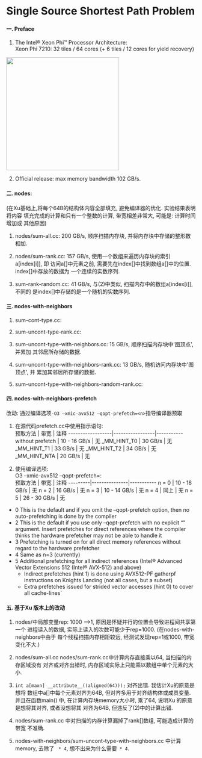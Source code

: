 # Single Source Shortest Path Problem

#### 一. Preface
1. The Intel® Xeon Phi™ Processor Architecture:    
Xeon Phi 7210: 32 tiles / 64 cores (+ 6 tiles / 12 cores for yield recovery)
<img src="https://software.intel.com/sites/default/files/managed/aa/e0/c02-f02-1024x1063.png" width="300">

2. Official release: max memory bandwidth 102 GB/s.


#### 二. nodes:
(在Xu基础上,将每个64B的结构体内容全部填充, 避免编译器的优化. 实验结果表明将内容
填充完成的计算和只有一个整数的计算, 带宽相差非常大, 可能是: 计算时间增加或
其他原因)

1. nodes/sum-all.cc: 200 GB/s, 顺序扫描内存块, 并将内存块中存储的整形数相加.

2. nodes/sum-rank.cc: 157 GB/s, 使用一个数组来遍历内存块的索引a[index[i]], 即
访问a[]中元素之前, 需要先在index[]中找到数组a[]中的位置. index[]中存放的数据为
一个连续的实数序列.

3. sum-rank-random.cc: 41 GB/s, 与(2)中类似, 扫描内存中的数组a[index[i]], 不同的
是index[]中存储的是一个随机的实数序列.

#### 三. nodes-with-neighbors
1. sum-cont-type.cc:

2. sum-uncont-type-rank.cc: 

3. sum-uncont-type-with-neighbors.cc: 15 GB/s, 顺序扫描内存块中'图顶点', 并累加
其邻居所存储的数据.

4. sum-uncont-type-with-neighbors-rank.cc: 13 GB/s, 随机访问内存块中'图顶点', 并
累加其邻居所存储的数据.

5. sum-uncont-type-with-neighbors-random-rank.cc: 


#### 四. nodes-with-neighbors-prefetch
改动: 通过编译选项`-O3 –xmic-avx512 –qopt-prefetch=<n>`指导编译器预取

1. 在源代码prefetch.cc中使用指示语句:    
  	预取方法    |       带宽      | 注释 
	------------------|-----------------|-----------
	 without prefetch |  10 - 16 GB/s   | 无
	 \_MM\_HINT\_T0   |       30 GB/s   | 无
	 \_MM\_HINT\_T1   |       33 GB/s   | 无
	 \_MM\_HINT\_T2   |       34 GB/s   | 无
	 \_MM\_HINT\_NTA  |       20 GB/s   | 无

2. 使用编译选项:    
O3 –xmic-avx512 –qopt-prefetch=<n>:    
	预取方法 |    带宽       | 注释 
	---------|---------------|-----------
	n = 0    | 10 - 16 GB/s  | 无
	n = 2    |  16 GB/s      | 无
	n = 3    | 10 - 14 GB/s  | 无
	n = 4    | 同上          | 无
	n = 5    | 26 - 30 GB/s  | 无

- 0    This is the default and if you omit the –qopt-prefetch option, then no auto-prefetching is done by the compiler    
- 2    This is the default if you use only –qopt-prefetch with no explicit “<n>” argument. Insert prefetches for direct references where the compiler thinks the hardware prefetcher may not be able to handle it    
- 3    Prefetching is turned on for all direct memory references without regard to the hardware prefetcher    
- 4    Same as n=3 (currently)    
- 5    Additional prefetching for all indirect references (Intel® Advanced Vector Extensions 512 (Intel® AVX-512) and above)    
    - Indirect prefetches (hint 1) is done using AVX512-PF gatherpf instructions on Knights Landing (not all cases, but a subset)    
    - Extra prefetches issued for strided vector accesses (hint 0) to cover all cache-lines`


#### 五. 基于Xu 版本上的改动
1. nodes/中局部变量rep: 1000 -->1, 原因是怀疑并行的位置会导致进程间共享第一个
进程读入的数据, 实际上读入的次数可能少于rep=1000. (在nodes-with-neighbors中由于
每个线程扫描内存相距较远, 经测试发现rep=1或1000, 带宽变化不大.)

2. nodes/sum-all.cc nodes/sum-rank.cc中计算内存直接乘以64, 当扫描的内存区域没有
对齐或对齐出错时, 内存区域实际上只能乘以数组中单个元素的大小.

3. `int a[maxn] __attribute__((aligned(64)));` 对齐出错. 我估计Xu的原意是想将
数组中a[]中每个元素对齐为64B, 但对齐多用于对齐结构体或成员变量. 并且在函数main()
中, 在计算内存块memory大小时, 乘了64, 说明Xu 的原意是想将其对齐, 或者没想将其
对齐为64B, 但违反了(2)中的计算出错.

4. nodes/sum-rank.cc 中对扫描的内存计算漏掉了rank[]数组, 可能造成计算的带宽
不准确.

5. nodes-with-neighbors/sum-uncont-type-with-neighbors.cc 中计算memory, 去除了
` * 4`, 想不出来为什么需要` * 4`.

